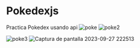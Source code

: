 # Pokedexjs
Practica Pokedex usando api 
![poke](https://github.com/maurox4800/Pokedexjs/assets/99272865/b617bd24-e678-4f13-b5d4-231aa5d08493)
![poke2](https://github.com/maurox4800/Pokedexjs/assets/99272865/dc802f01-44c1-45c2-b5df-85cce394ba7c)

![poke3](https://github.com/maurox4800/Pokedexjs/assets/99272865/0270bf26-022c-4280-b793-32144cbe7fdc)
![Captura de pantalla 2023-09-27 222513](https://github.com/maurox4800/Pokedexjs/assets/99272865/32ea42d2-e000-4289-8912-3040068f0237)
